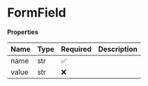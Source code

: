 # FormField

**Properties**

| Name  | Type | Required | Description |
| :---- | :--- | :------- | :---------- |
| name  | str  | ✅       |             |
| value | str  | ❌       |             |

<!-- This file was generated by liblab | https://liblab.com/ -->
